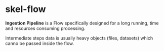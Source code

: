 # skel-flow

__Ingestion Pipeline__ is a Flow specifically designed for a long running, time  and resources consuming processing.

Intermediate steps data is usually heavy objects (files, datasets) which canno be passed inside the flow. 

